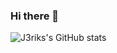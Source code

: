 ### Hi there 👋

<!--
**J3riks/J3riks** is a ✨ _special_ ✨ repository because its `README.md` (this file) appears on your GitHub profile.

Here are some ideas to get you started:

- 🔭 I’m currently working on ...
- 🌱 I’m currently learning ...
- 👯 I’m looking to collaborate on ...
- 🤔 I’m looking for help with ...
- 💬 Ask me about ...
- 📫 How to reach me: ...
- 😄 Pronouns: ...
- ⚡ Fun fact: ...
-->
![J3riks's GitHub stats](https://github-readme-stats.vercel.app/api?username=J3riks&title_color=00FFFF&text_color=FF00FF&icon_color=FF0000&border_color=00FF00&bg_color=000000&show_icons=true)
